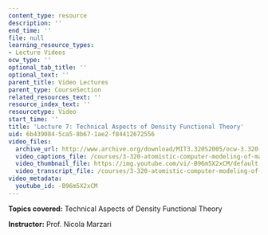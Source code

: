 ```yaml
---
content_type: resource
description: ''
end_time: ''
file: null
learning_resource_types:
- Lecture Videos
ocw_type: ''
optional_tab_title: ''
optional_text: ''
parent_title: Video Lectures
parent_type: CourseSection
related_resources_text: ''
resource_index_text: ''
resourcetype: Video
start_time: ''
title: 'Lecture 7: Technical Aspects of Density Functional Theory'
uid: 6b439084-5ca5-8b67-1ae2-f84412672556
video_files:
  archive_url: http://www.archive.org/download/MIT3.320S2005/ocw-3.320-lec-6-24feb05-220k.mp4
  video_captions_file: /courses/3-320-atomistic-computer-modeling-of-materials-sma-5107-spring-2005/448b9c5035e35c8fa5fc756231e299ca_-B96m5X2xCM.vtt
  video_thumbnail_file: https://img.youtube.com/vi/-B96m5X2xCM/default.jpg
  video_transcript_file: /courses/3-320-atomistic-computer-modeling-of-materials-sma-5107-spring-2005/e429990558e98b40be241e831cb55635_-B96m5X2xCM.pdf
video_metadata:
  youtube_id: -B96m5X2xCM
---
```


**Topics covered:** Technical Aspects of Density Functional Theory

**Instructor:** Prof. Nicola Marzari